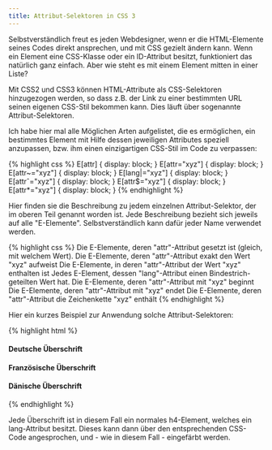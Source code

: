 ```yaml
---
title: Attribut-Selektoren in CSS 3
---
```


Selbstverständlich freut es jeden Webdesigner, wenn er die HTML-Elemente seines Codes direkt ansprechen, und mit CSS gezielt ändern kann. Wenn ein Element eine CSS-Klasse oder ein ID-Attribut besitzt, funktioniert das natürlich ganz einfach. Aber wie steht es mit einem Element mitten in einer Liste?

Mit CSS2 und CSS3 können HTML-Attribute als CSS-Selektoren hinzugezogen werden, so dass z.B. der Link zu einer bestimmten URL seinen eigenen CSS-Stil bekommen kann. Dies läuft über sogenannte Attribut-Selektoren.

Ich habe hier mal alle Möglichen Arten aufgelistet, die es ermöglichen, ein bestimmtes Element mit Hilfe dessen jeweiligen Attributes speziell anzupassen, bzw. ihm einen einzigartigen CSS-Stil im Code zu verpassen:

{% highlight css %}
E[attr] { display: block; }
E[attr="xyz"] { display: block; }
E[attr~="xyz"] { display: block; }
E[lang|="xyz"] { display: block; }
E[attrˆ="xyz"] { display: block; }
E[attr$="xyz"] { display: block; }
E[attr*="xyz"] { display: block; }
{% endhighlight %}

Hier finden sie die Beschreibung zu jedem einzelnen Attribut-Selektor, der im oberen Teil genannt worden ist. Jede Beschreibung bezieht sich jeweils auf alle "E-Elemente". Selbstverständlich kann dafür jeder Name verwendet werden.

{% highlight css %}
Die E-Elemente, deren "attr"-Attribut gesetzt ist (gleich, mit welchem Wert).
Die E-Elemente, deren "attr"-Attribut exakt den Wert "xyz" aufweist
Die E-Elemente, in deren "attr"-Attribut der Wert "xyz" enthalten ist
Jedes E-Element, dessen "lang"-Attribut einen Bindestrich-geteilten Wert hat.
Die E-Elemente, deren "attr"-Attribut mit "xyz" beginnt
Die E-Elemente, deren "attr"-Attribut mit "xyz" endet
Die E-Elemente, deren "attr"-Attribut die Zeichenkette "xyz" enthält
{% endhighlight %}

Hier ein kurzes Beispiel zur Anwendung solche Attribut-Selektoren:

{% highlight html %}
<h4 lang="de">Deutsche Überschrift</h4>
<h4 lang="fr">Französische Überschrift</h4>
<h4 lang="dk">Dänische Überschrift</h4>
{% endhighlight %}

Jede Überschrift ist in diesem Fall ein normales h4-Element, welches ein lang-Attribut besitzt. Dieses kann dann über den entsprechenden CSS-Code angesprochen, und - wie in diesem Fall - eingefärbt werden.